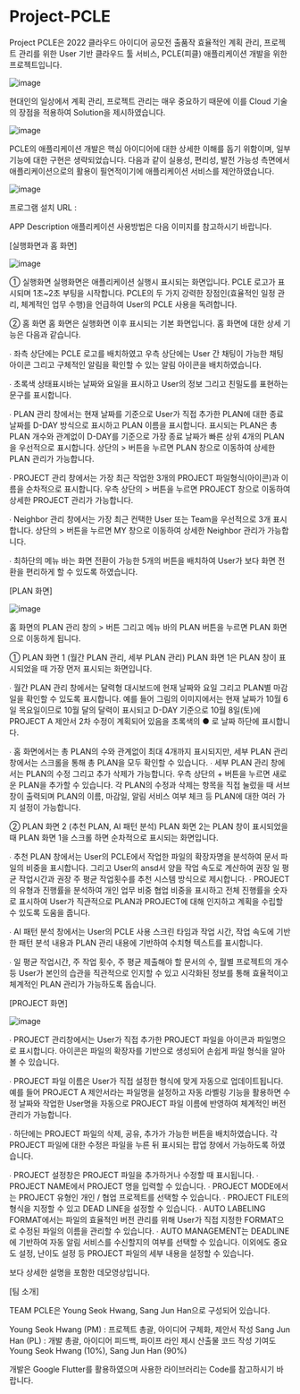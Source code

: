 # Project-PCLE

Project PCLE은 2022 클라우드 아이디어 공모전 출품작 효율적인 계획 관리, 프로젝트 관리를 위한 User 기반 클라우드 툴 서비스, PCLE(피클) 애플리케이션 개발을 위한 프로젝트입니다.

![image](https://user-images.githubusercontent.com/109898791/202535640-74f54232-f3d6-48d2-8f3a-8e3e07508d3a.png)

현대인의 일상에서 계획 관리, 프로젝트 관리는 매우 중요하기 때문에 이를 Cloud 기술의 장점을 적용하여 Solution을 제시하였습니다.

![image](https://user-images.githubusercontent.com/109898791/202535877-8a0a46f4-752d-4338-bccd-93783e252da4.png)

PCLE의 애플리케이션 개발은 핵심 아이디어에 대한 상세한 이해를 돕기 위함이며, 일부 기능에 대한 구현은 생략되었습니다.
다음과 같이 실용성, 편리성, 발전 가능성 측면에서 애플리케이션으로의 활용이 필연적이기에 애플리케이션 서비스를 제안하였습니다.

![image](https://user-images.githubusercontent.com/109898791/202536409-cc99f4a5-d5c6-406a-a8f3-f99cb37bb19a.png)

프로그램 설치 URL : 

APP Description 애플리케이션 사용방법은 다음 이미지를 참고하시기 바랍니다.

[실행화면과 홈 화면]

![image](https://user-images.githubusercontent.com/109898791/202702886-5d813801-faed-4a3b-b10f-190531efed9e.png)

① 실행화면
실행화면은 애플리케이션 실행시 표시되는 화면입니다. PCLE 로고가 표시되며 1초~2초 부팅을 시작합니다. PCLE의 두 가지 강력한 장점인(효율적인 일정 관리, 체계적인 업무 수행)을 언급하여 User의 PCLE 사용을 독려합니다.

② 홈 화면
홈 화면은 실행화면 이후 표시되는 기본 화면입니다. 홈 화면에 대한 상세 기능은 다음과 같습니다.

∙ 좌측 상단에는 PCLE 로고를 배치하였고 우측 상단에는 User 간 채팅이 가능한 채팅 아이콘 그리고 구체적인 알림을 확인할 수 있는 알림 아이콘을 배치하였습니다.

∙ 초록색 상태표시바는 날짜와 요일을 표시하고 User의 정보 그리고 친밀도를 표현하는 문구를 표시합니다. 

∙ PLAN 관리 창에서는 현재 날짜를 기준으로 User가 직접 추가한 PLAN에 대한 종료 날짜를 D-DAY 방식으로 표시하고 PLAN 이름을 표시합니다. 표시되는 PLAN은 총 PLAN 개수와 관계없이 D-DAY를 기준으로 가장 종료 날짜가 빠른 상위 4개의 PLAN을 우선적으로 표시합니다. 상단의 > 버튼을 누르면 PLAN 창으로 이동하여 상세한 PLAN 관리가 가능합니다. 

∙ PROJECT 관리 창에서는 가장 최근 작업한 3개의 PROJECT 파일형식(아이콘)과 이름을 순차적으로 표시합니다. 우측 상단의 > 버튼을 누르면 PROJECT 창으로 이동하여 상세한 PROJECT 관리가 가능합니다.

∙ Neighbor 관리 창에서는 가장 최근 컨택한 User 또는 Team을 우선적으로 3개 표시합니다. 상단의 > 버튼을 누르면 MY 창으로 이동하여 상세한 Neighbor 관리가 가능합니다.

∙ 최하단의 메뉴 바는 화면 전환이 가능한 5개의 버튼을 배치하여 User가 보다 화면 전환을 편리하게 할 수 있도록 하였습니다. 

[PLAN 화면]

![image](https://user-images.githubusercontent.com/109898791/202702961-9e8c9e26-e554-4a9d-861f-8275b857e17c.png)

홈 화면의 PLAN 관리 창의 > 버튼 그리고 메뉴 바의 PLAN 버튼을 누르면 PLAN 화면으로 이동하게 됩니다.

① PLAN 화면 1 (월간 PLAN 관리, 세부 PLAN 관리)
PLAN 화면 1은 PLAN 창이 표시되었을 때 가장 먼저 표시되는 화면입니다.

∙ 월간 PLAN 관리 창에서는 달력형 대시보드에 현재 날짜와 요일 그리고 PLAN별 마감일을 확인할 수 있도록 표시합니다. 예를 들어 그림의 이미지에서는 현재 날짜가 10월 6일 목요일이므로 10월 달의 달력이 표시되고 D-DAY 기준으로 10월 8일(토)에 PROJECT A 제안서 2차 수정이 계획되어 있음을 초록색의 ● 로 날짜 하단에 표시합니다. 

∙ 홈 화면에서는 총 PLAN의 수와 관계없이 최대 4개까지 표시되지만, 세부 PLAN 관리 창에서는 스크롤을 통해 총 PLAN을 모두 확인할 수 있습니다. 
∙ 세부 PLAN 관리 창에서는 PLAN의 수정 그리고 추가 삭제가 가능합니다. 우측 상단의 + 버튼을 누르면 새로운 PLAN을 추가할 수 있습니다. 각 PLAN의 수정과 삭제는 항목을 직접 눌렀을 때 서브 창이 출력되며 PLAN의 이름, 마감일, 알림 서비스 여부 체크 등 PLAN에 대한 여러 가지 설정이 가능합니다.

② PLAN 화면 2 (추천 PLAN, AI 패턴 분석)
PLAN 화면 2는 PLAN 창이 표시되었을 때 PLAN 화면 1을 스크롤 하면 순차적으로 표시되는 화면입니다.

∙ 추천 PLAN 창에서는 User의 PCLE에서 작업한 파일의 확장자명을 분석하여 문서 파일의 비중을 표시합니다. 그리고 User의 ansd서 양을 작업 속도로 계산하여 권장 일 평균 작업시간과 권장 주 평균 작업횟수를 추천 시스템 방식으로 제시합니다.
∙ PROJECT의 유형과 진행률을 분석하여 개인 업무 비중 협업 비중을 표시하고 전체 진행률을 숫자로 표시하여 User가 직관적으로 PLAN과 PROJECT에 대해 인지하고 계획을 수립할 수 있도록 도움을 줍니다.

∙ AI 패턴 분석 창에서는 User의 PCLE 사용 스크린 타임과 작업 시간, 작업 속도에 기반한 패턴 분석 내용과 PLAN 관리 내용에 기반하여 수치형 텍스트를 표시합니다.

∙ 일 평균 작업시간, 주 작업 횟수, 주 평균 제출해야 할 문서의 수, 월별 프로젝트의 개수 등
User가 본인의 습관을 직관적으로 인지할 수 있고 시각화된 정보를 통해 효율적이고 체계적인 PLAN 관리가 가능하도록 돕습니다.

[PROJECT 화면]

![image](https://user-images.githubusercontent.com/109898791/202703087-d9c34749-f08f-49b4-8053-09e9d50fe936.png)

∙ PROJECT 관리창에서는 User가 직접 추가한 PROJECT 파일을 아이콘과 파일명으로 표시합니다. 아이콘은 파일의 확장자를 기반으로 생성되어 손쉽게 파일 형식을 알아볼 수 있습니다.

∙ PROJECT 파일 이름은 User가 직접 설정한 형식에 맞게 자동으로 업데이트됩니다. 예를 들어 PROJECT A 제안서라는 파일명을 설정하고 자동 라벨링 기능을 활용하면 수정 날짜와 작업한 User명을 자동으로 PROJECT 파일 이름에 반영하여 체계적인 버전 관리가 가능합니다.

∙ 하단에는 PROJECT 파일의 삭제, 공유, 추가가 가능한 버튼을 배치하였습니다. 각 PROJECT 파일에 대한 수정은 파일을 누른 뒤 표시되는 팝업 창에서 가능하도록 하였습니다.

∙ PROJECT 설정창은 PROJECT 파일을 추가하거나 수정할 때 표시됩니다. 
∙ PROJECT NAME에서 PROJECT 명을 입력할 수 있습니다.
∙ PROJECT MODE에서는 PROJECT 유형인 개인 / 협업 프로젝트를 선택할 수 있습니다.
∙ PROJECT FILE의 형식을 지정할 수 있고 DEAD LINE을 설정할 수 있습니다.
∙ AUTO LABELING FORMAT에서는 파일의 효율적인 버전 관리를 위해 User가 직접 지정한 FORMAT으로 수정된 파일의 이름을 관리할 수 있습니다.
∙ AUTO MANAGEMENT는 DEADLINE에 기반하여 자동 알림 서비스를 수신할지의 여부를 선택할 수 있습니다. 이외에도 중요도 설정, 난이도 설정 등 PROJECT 파일의 세부 내용을 설정할 수 있습니다.

보다 상세한 설명을 포함한 데모영상입니다.


[팀 소개]

TEAM PCLE은 Young Seok Hwang, Sang Jun Han으로 구성되어 있습니다.

Young Seok Hwang (PM) : 프로젝트 총괄, 아이디어 구체화, 제안서 작성
Sang Jun Han (PL) : 개발 총괄, 아이디어 피드백, 파이프 라인 제시
산출물 코드 작성 기여도 Young Seok Hwang (10%), Sang Jun Han (90%)


개발은 Google Flutter를 활용하였으며 사용한 라이브러리는 Code를 참고하시기 바랍니다.
